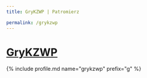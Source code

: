 ```yaml
---
title: GryKZWP | Patromierz

permalink: /grykzwp
---
```


# [GryKZWP](https://patronite.pl/grykzwp)

{% include profile.md name="grykzwp" prefix="g" %}
